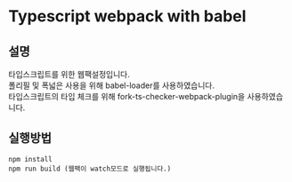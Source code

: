 # Typescript webpack with babel

## 설명
타입스크립트를 위한 웹팩설정입니다.    
폴리필 및 폭넓은 사용을 위해 babel-loader를 사용하였습니다.    
타입스크립트의 타입 체크를 위해 fork-ts-checker-webpack-plugin을 사용하였습니다.

## 실행방법
```
npm install
npm run build (웹팩이 watch모드로 실행됩니다.)
```

